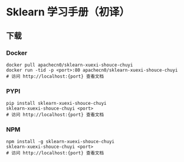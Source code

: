# Sklearn 学习手册（初译）

## 下载

### Docker

```
docker pull apachecn0/sklearn-xuexi-shouce-chuyi
docker run -tid -p <port>:80 apachecn0/sklearn-xuexi-shouce-chuyi
# 访问 http://localhost:{port} 查看文档
```

### PYPI

```
pip install sklearn-xuexi-shouce-chuyi
sklearn-xuexi-shouce-chuyi <port>
# 访问 http://localhost:{port} 查看文档
```

### NPM

```
npm install -g sklearn-xuexi-shouce-chuyi
sklearn-xuexi-shouce-chuyi <port>
# 访问 http://localhost:{port} 查看文档
```